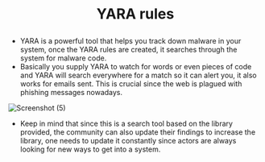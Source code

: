 # <p align="center"> YARA rules

* YARA is a powerful tool that helps you track down malware in your system, once the YARA rules are created, it searches through the system for malware code.
* Basically you supply YARA to watch for words or even pieces of code and YARA will search everywhere for a match so it can alert you, it also works for emails sent. This is crucial since the web is plagued with phishing messages nowadays.

![Screenshot (5)](https://user-images.githubusercontent.com/97658998/194433525-3b16f1e2-a981-4a87-9489-075193d925b2.png)

* Keep in mind that since this is a search tool based on the library provided, the community can also update their findings to increase the library, one needs to update it constantly since actors are always looking for new ways to get into a system.
